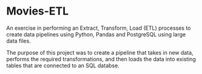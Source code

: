 # Movies-ETL
An exercise in performing an Extract, Transform, Load (ETL) processes to create data pipelines using Python, Pandas and PostgreSQL using large data files. 

The purpose of this project was to create a pipeline that takes in new data, performs the required transformations, and then loads the data into existing tables that are connected to an SQL databse. 
